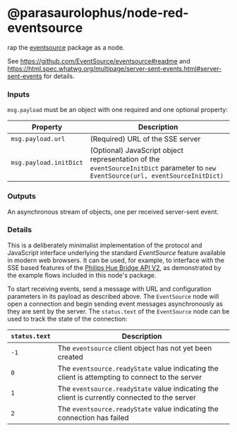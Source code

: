 # @parasaurolophus/node-red-eventsource

rap the [eventsource](https://github.com/EventSource/eventsource) package as a node.

See <https://github.com/EventSource/eventsource#readme> and <https://html.spec.whatwg.org/multipage/server-sent-events.html#server-sent-events> for details.

### Inputs

`msg.payload` must be an object with one required and one optional property:

| Property               | Description                                                                                                                       |
|------------------------|-----------------------------------------------------------------------------------------------------------------------------------|
| `msg.payload.url`      | (Required) URL of the SSE server                                                                                                  |
| `msg.payload.initDict` | (Optional) JavaScript object representation of the `eventSourceInitDict` parameter to `new EventSource(url, eventSourceInitDict)` |

### Outputs

An asynchronous stream of objects, one per received server-sent event.

### Details

This is a deliberately minimalist implementation of the protocol and JavaScript interface underlying the standard <i>EventSource</i> feature available in modern web browsers.
It can be used, for example, to interface with the SSE based features of the [Philips Hue Bridge API V2](https://developers.meethue.com/develop/hue-api-v2/core-concepts/#events),
as demonstrated by the example flows included in this node's package.

To start receiving events, send a message with URL and configuration parameters in its payload as described above. The `EventSource` node will open a connection and begin sending
event messages asynchronously as they are sent by the server. The `status.text` of the `EventSource` node can be used to track the state of the connection:

| `status.text` | Description                                                                                     |
|---------------|-------------------------------------------------------------------------------------------------|
| `-1`          | The `eventsource` client object has not yet been created                                        |
|  `0`          | The `eventsource.readyState` value indicating the client is attempting to connect to the server |
|  `1`          | The `eventsource.readyState` value indicating the client is currently connected to the server   |
|  `2`          | The `eventsource.readyState` value indicating the connection has failed                         |
